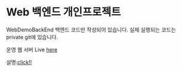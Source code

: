 # Web 백엔드 개인프로젝트
WebDemoBackEnd
백엔드 코드만 작성되어 있습니다.
실제 실행되는 코드는 private git에 있습니다.

운영 웹 서버 
Live [here](https://ddubi.site/)

설명:[click!!](https://kwaksh2319.tistory.com/category/%EC%9B%B9/Spring%20vue%20%EC%9B%B9%20%EA%B0%9C%EB%B0%9C)
